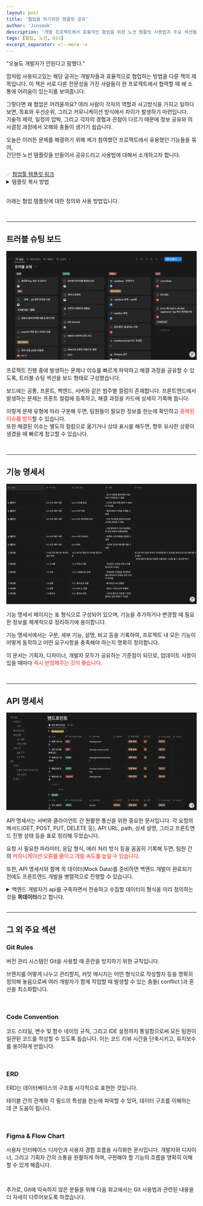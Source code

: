 ```yaml
---
layout: post
title: '협업을 하기위한 템플릿 공유'
author: 'Jinseok'
description: '개발 프로젝트에서 효율적인 협업을 위한 노션 템플릿 사용법과 주요 섹션별 활용 방안을 소개합니다.'
tags: [협업, 노션, Git]
excerpt_separator: <!--more-->
---
```


"오늘도 개발자가 안된다고 말했다."

<!--more-->

밈처럼 사용되고있는 해당 글귀는 개발자들과 효율적으로 협업하는 방법을 다룬 책의 제목입니다.
이 책은 서로 다른 전문성을 가진 사람들이 한 프로젝트에서 협력할 때 왜 소통에 어려움이 있는지를 보여줍니다.

그렇다면 왜 협업은 어려울까요?
여러 사람이 각자의 역할과 사고방식을 가지고 일하다 보면, 목표와 우선순위, 그리고 커뮤니케이션 방식에서 차이가 발생하기 마련입니다.  
기술적 제약, 일정의 압박, 그리고 각자의 경험과 관점이 다르기 때문에 정보 공유와 의사결정 과정에서 오해와 충돌이 생기기 쉽습니다.

오늘은 이러한 문제를 해결하기 위해 제가 참여했던 프로젝트에서 유용했던 기능들을 묶어,  
간단한 노션 템플릿을 만들어서 공유드리고 사용법에 대해서 소개하고자 합니다.

<br>

<div class="callout">
  <span style="color: #2ecc71;">✅</span> <a href="https://www.notion.so/1ac65c9dcc0a80aa9e43d4dc08996d11?pvs=21" target="_blank">협업툴 템플릿 링크</a>
</div>

<details>
<summary>템플릿 복사 방법</summary>
<div markdown="1">

1. 협업툴 템플릿 클릭
2. 우측 상단의 설정 버튼 클릭
3. 템플릿 복제하기 선택

</div>
</details>

<br>

아래는 협업 템플릿에 대한 정의와 사용 방법입니다.

<br>

---

## 트러블 슈팅 보드

![트러블슈팅](/assets/img/convention01.png)

프로젝트 진행 중에 발생하는 문제나 이슈를 빠르게 파악하고 해결 과정을 공유할 수 있도록, 트러블 슈팅 섹션을 보드 형태로 구성했습니다.

보드에는 공통, 프론트, 백엔드, 서버와 같은 범주별 컬럼이 존재합니다. 프론트엔드에서 발생하는 문제는 프론트 컬럼에 등록하고, 해결 과정을 카드에 상세히 기록해 둡니다.

이렇게 문제 유형에 따라 구분해 두면, 팀원들이 필요한 정보를 한눈에 확인하고 <span style="color: #FF6B6B">**중복된 이슈를 방지**</span>할 수 있습니다.  
또한 해결된 이슈는 별도의 컬럼으로 옮기거나 상태 표시를 해두면, 향후 유사한 상황이 생겼을 때 빠르게 참고할 수 있습니다.

<br>

---

## 기능 명세서

![기능 명세서](/assets/img/convention02.png)

기능 명세서 페이지는 표 형식으로 구성되어 있으며, 기능을 추가하거나 변경할 때 필요한 정보를 체계적으로 정리하기에 용이합니다.

기능 명세서에서는 구분, 세부 기능, 설명, 비고 등을 기록하여, 프로젝트 내 모든 기능이 어떻게 동작하고 어떤 요구사항을 충족해야 하는지 명확히 정의합니다.

이 문서는 기획자, 디자이너, 개발자 모두가 공유하는 기준점이 되므로, 업데이트 사항이 있을 때마다 <span style="color: #FF6B6B">**즉시 반영해주는 것이 좋습니다.**</span>

<br>

---

## API 명세서

![api 명세서](/assets/img/convention03.png)

API 명세서는 서버와 클라이언트 간 원활한 통신을 위한 중요한 문서입니다. 각 요청의 메서드(GET, POST, PUT, DELETE 등), API URL, path, 상세 설명, 그리고 프론트엔드 진행 상태 등을 표로 정리해 두었습니다.

요청 시 필요한 파라미터, 응답 형식, 에러 처리 방식 등을 꼼꼼히 기록해 두면, 팀원 간의 <span style="color: #FF6B6B">**커뮤니케이션 오류를 줄이고 개발 속도를 높일 수 있습니다.**</span>

또한, API 명세서와 함께 목 데이터(Mock Data)를 준비하면 백엔드 개발이 완료되기 전에도 프론트엔드 개발을 병렬적으로 진행할 수 있습니다.

<details>
<summary>백엔드 개발자가 api를 구축하면서 전송하고 수집할 데이터의 형식을 미리 정의하는것을 <strong>목데이터</strong>라고 합니다.</summary>
<div markdown="1">

```json
{
    "status": 200,
    "message": "사용자 목록 조회 성공",
    "data": {
        "users": [
            {
                "id": 1,
                "username": "user1",
                "email": "user1@example.com",
                "created_at": "2023-03-15T09:30:00Z"
            },
            {
                "id": 2,
                "username": "user2",
                "email": "user2@example.com",
                "created_at": "2023-04-20T14:25:00Z"
            },
            {
                "id": 3,
                "username": "user3",
                "email": "user3@example.com",
                "created_at": "2023-05-10T11:15:00Z"
            }
        ],
        "total_count": 3,
        "page": 1,
        "limit": 10
    }
}
```

</div>
</details>

<br>

---

## 그 외 주요 섹션

### Git Rules

버전 관리 시스템인 Git을 사용할 때 혼란을 방지하기 위한 규칙입니다.

브랜치를 어떻게 나누고 관리할지, 커밋 메시지는 어떤 형식으로 작성할지 등을 명확히 정의해 놓음으로써 여러 개발자가 함께 작업할 때 발생할 수 있는 충돌( conflict )과 혼선을 최소화합니다.

<br>

### Code Convention

코드 스타일, 변수 및 함수 네이밍 규칙, 그리고 IDE 설정까지 통일함으로써 모든 팀원이 일관된 코드를 작성할 수 있도록 돕습니다. 이는 코드 리뷰 시간을 단축시키고, 유지보수를 용이하게 만듭니다.

<br>

### ERD

ERD는 데이터베이스의 구조를 시각적으로 표현한 것입니다.

테이블 간의 관계와 각 필드의 특성을 한눈에 파악할 수 있어, 데이터 구조를 이해하는 데 큰 도움이 됩니다.

<br>

### Figma & Flow Chart

사용자 인터페이스 디자인과 사용자 경험 흐름을 시각화한 문서입니다. 개발자와 디자이너, 그리고 기획자 간의 소통을 원활하게 하며, 구현해야 할 기능의 흐름을 명확히 이해할 수 있게 해줍니다.

<br>

추가로, Git에 익숙하지 않은 분들을 위해 다음 회고에서는 Git 사용법과 관련된 내용을 더 자세히 다루어보도록 하겠습니다.
